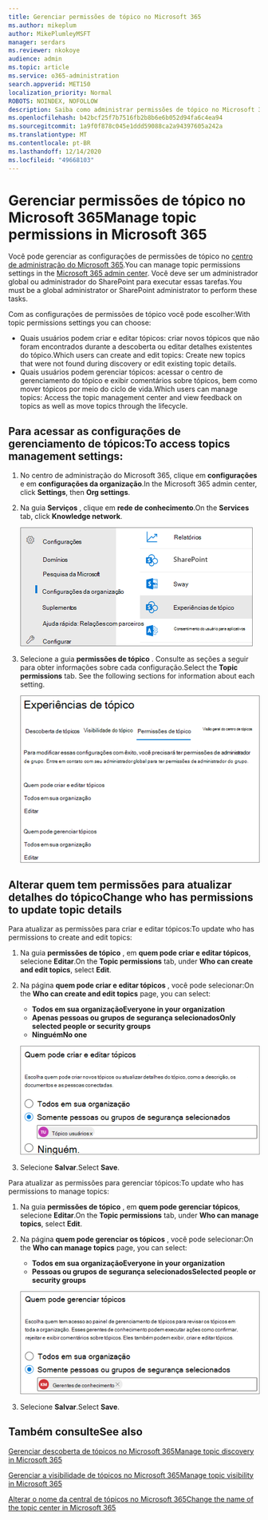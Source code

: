 ```yaml
---
title: Gerenciar permissões de tópico no Microsoft 365
ms.author: mikeplum
author: MikePlumleyMSFT
manager: serdars
ms.reviewer: nkokoye
audience: admin
ms.topic: article
ms.service: o365-administration
search.appverid: MET150
localization_priority: Normal
ROBOTS: NOINDEX, NOFOLLOW
description: Saiba como administrar permissões de tópico no Microsoft 365.
ms.openlocfilehash: b42bcf25f7b7516fb2b8b6e6b052d94fa6c4ea94
ms.sourcegitcommit: 1a9f0f878c045e1ddd59088ca2a94397605a242a
ms.translationtype: MT
ms.contentlocale: pt-BR
ms.lasthandoff: 12/14/2020
ms.locfileid: "49668103"
---
```

# <a name="manage-topic-permissions-in-microsoft-365"></a><span data-ttu-id="8fdf7-103">Gerenciar permissões de tópico no Microsoft 365</span><span class="sxs-lookup"><span data-stu-id="8fdf7-103">Manage topic permissions in Microsoft 365</span></span>

<span data-ttu-id="8fdf7-104">Você pode gerenciar as configurações de permissões de tópico no [centro de administração do Microsoft 365](https://admin.microsoft.com).</span><span class="sxs-lookup"><span data-stu-id="8fdf7-104">You can manage topic permissions settings in the [Microsoft 365 admin center](https://admin.microsoft.com).</span></span> <span data-ttu-id="8fdf7-105">Você deve ser um administrador global ou administrador do SharePoint para executar essas tarefas.</span><span class="sxs-lookup"><span data-stu-id="8fdf7-105">You must be a global administrator or SharePoint administrator to perform these tasks.</span></span>

<span data-ttu-id="8fdf7-106">Com as configurações de permissões de tópico você pode escolher:</span><span class="sxs-lookup"><span data-stu-id="8fdf7-106">With topic permissions settings you can choose:</span></span>

- <span data-ttu-id="8fdf7-107">Quais usuários podem criar e editar tópicos: criar novos tópicos que não foram encontrados durante a descoberta ou editar detalhes existentes do tópico.</span><span class="sxs-lookup"><span data-stu-id="8fdf7-107">Which users can create and edit topics: Create new topics that were not found during discovery or edit existing topic details.</span></span>
- <span data-ttu-id="8fdf7-108">Quais usuários podem gerenciar tópicos: acessar o centro de gerenciamento do tópico e exibir comentários sobre tópicos, bem como mover tópicos por meio do ciclo de vida.</span><span class="sxs-lookup"><span data-stu-id="8fdf7-108">Which users can manage topics: Access the topic management center and view feedback on topics as well as move topics through the lifecycle.</span></span>

## <a name="to-access-topics-management-settings"></a><span data-ttu-id="8fdf7-109">Para acessar as configurações de gerenciamento de tópicos:</span><span class="sxs-lookup"><span data-stu-id="8fdf7-109">To access topics management settings:</span></span>

1. <span data-ttu-id="8fdf7-110">No centro de administração do Microsoft 365, clique em **configurações** e em **configurações da organização**.</span><span class="sxs-lookup"><span data-stu-id="8fdf7-110">In the Microsoft 365 admin center, click **Settings**, then **Org settings**.</span></span>
2. <span data-ttu-id="8fdf7-111">Na guia **Serviços** , clique em **rede de conhecimento**.</span><span class="sxs-lookup"><span data-stu-id="8fdf7-111">On the **Services** tab, click **Knowledge network**.</span></span>

    ![Conectar pessoas a conhecimento](../media/admin-org-knowledge-options-completed.png) 

3. <span data-ttu-id="8fdf7-113">Selecione a guia **permissões de tópico** . Consulte as seções a seguir para obter informações sobre cada configuração.</span><span class="sxs-lookup"><span data-stu-id="8fdf7-113">Select the **Topic permissions** tab. See the following sections for information about each setting.</span></span>

    ![conhecimento-rede – configurações](../media/knowledge-network-settings-topic-permissions.png) 

## <a name="change-who-has-permissions-to-update-topic-details"></a><span data-ttu-id="8fdf7-115">Alterar quem tem permissões para atualizar detalhes do tópico</span><span class="sxs-lookup"><span data-stu-id="8fdf7-115">Change who has permissions to update topic details</span></span>

<span data-ttu-id="8fdf7-116">Para atualizar as permissões para criar e editar tópicos:</span><span class="sxs-lookup"><span data-stu-id="8fdf7-116">To update who has permissions to create and edit topics:</span></span>

1. <span data-ttu-id="8fdf7-117">Na guia **permissões de tópico** , em **quem pode criar e editar tópicos**, selecione **Editar**.</span><span class="sxs-lookup"><span data-stu-id="8fdf7-117">On the **Topic permissions** tab, under **Who can create and edit topics**, select **Edit**.</span></span>
2. <span data-ttu-id="8fdf7-118">Na página **quem pode criar e editar tópicos** , você pode selecionar:</span><span class="sxs-lookup"><span data-stu-id="8fdf7-118">On the **Who can create and edit topics** page, you can select:</span></span>
    - <span data-ttu-id="8fdf7-119">**Todos em sua organização**</span><span class="sxs-lookup"><span data-stu-id="8fdf7-119">**Everyone in your organization**</span></span>
    - <span data-ttu-id="8fdf7-120">**Apenas pessoas ou grupos de segurança selecionados**</span><span class="sxs-lookup"><span data-stu-id="8fdf7-120">**Only selected people or security groups**</span></span>
    - <span data-ttu-id="8fdf7-121">**Ninguém**</span><span class="sxs-lookup"><span data-stu-id="8fdf7-121">**No one**</span></span>

    ![Criar e editar tópicos](../media/k-manage-who-can-create-and-edit.png)  

3. <span data-ttu-id="8fdf7-123">Selecione **Salvar**.</span><span class="sxs-lookup"><span data-stu-id="8fdf7-123">Select **Save**.</span></span>

<span data-ttu-id="8fdf7-124">Para atualizar as permissões para gerenciar tópicos:</span><span class="sxs-lookup"><span data-stu-id="8fdf7-124">To update who has permissions to manage topics:</span></span>

1. <span data-ttu-id="8fdf7-125">Na guia **permissões de tópico** , em **quem pode gerenciar tópicos**, selecione **Editar**.</span><span class="sxs-lookup"><span data-stu-id="8fdf7-125">On the **Topic permissions** tab, under **Who can manage topics**, select **Edit**.</span></span>
2. <span data-ttu-id="8fdf7-126">Na página **quem pode gerenciar os tópicos** , você pode selecionar:</span><span class="sxs-lookup"><span data-stu-id="8fdf7-126">On the **Who can manage topics** page, you can select:</span></span>
    - <span data-ttu-id="8fdf7-127">**Todos em sua organização**</span><span class="sxs-lookup"><span data-stu-id="8fdf7-127">**Everyone in your organization**</span></span>
    - <span data-ttu-id="8fdf7-128">**Pessoas ou grupos de segurança selecionados**</span><span class="sxs-lookup"><span data-stu-id="8fdf7-128">**Selected people or security groups**</span></span>

    ![Gerenciar tópicos](../media/k-manage-who-can-manage-topics.png)  

3. <span data-ttu-id="8fdf7-130">Selecione **Salvar**.</span><span class="sxs-lookup"><span data-stu-id="8fdf7-130">Select **Save**.</span></span>

## <a name="see-also"></a><span data-ttu-id="8fdf7-131">Também consulte</span><span class="sxs-lookup"><span data-stu-id="8fdf7-131">See also</span></span>

[<span data-ttu-id="8fdf7-132">Gerenciar descoberta de tópicos no Microsoft 365</span><span class="sxs-lookup"><span data-stu-id="8fdf7-132">Manage topic discovery in Microsoft 365</span></span>](topic-experiences-discovery.md)

[<span data-ttu-id="8fdf7-133">Gerenciar a visibilidade de tópicos no Microsoft 365</span><span class="sxs-lookup"><span data-stu-id="8fdf7-133">Manage topic visibility in Microsoft 365</span></span>](topic-experiences-knowledge-rules.md)

[<span data-ttu-id="8fdf7-134">Alterar o nome da central de tópicos no Microsoft 365</span><span class="sxs-lookup"><span data-stu-id="8fdf7-134">Change the name of the topic center in Microsoft 365</span></span>](topic-experiences-administration.md)
